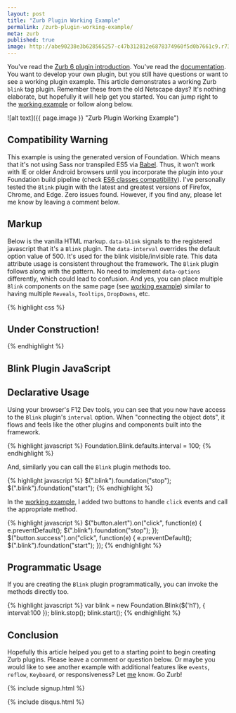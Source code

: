 ```yaml
---
layout: post
title: "Zurb Plugin Working Example"
permalink: /zurb-plugin-working-example/
meta: zurb
published: true
image: http://abe90238e3b628565257-c47b312812e6878374960f5d0b7661c9.r73.cf1.rackcdn.com/foundation-dude-blue.png
---
```

You've read the [Zurb 6 plugin introduction](/zurb-foundation-6-plugins/).  You've read the [documentation](http://foundation.zurb.com/sites/docs/).  You want to develop your own plugin, but you still have questions or want to see a working plugin example.  This article demonstrates a working Zurb `blink` tag plugin.  Remember these from the old Netscape days?  It's nothing elaborate, but hopefully it will help get you started.  You can jump right to the [working example](/zurb-6/plugin-blink.html) or follow along below.

![alt text]({{ page.image }} "Zurb Plugin Working Example")

## Compatibility Warning
This example is using the generated version of Foundation.  Which means that it's not using Sass nor transpiled ES5 via [Babel](https://babeljs.io/).  Thus, it won't work with IE or older Android browsers until you incorporate the plugin into your Foundation build pipeline (check [ES6 classes compatibility](http://caniuse.com/#feat=es6-class)).  I've personally tested the `Blink` plugin with the latest and greatest versions of Firefox, Chrome, and Edge.  Zero issues found.  However, if you find any, please let me know by leaving a comment below.

## Markup
Below is the vanilla HTML markup.  `data-blink` signals to the registered javascript that it's a `Blink` plugin.  The `data-interval` overrides the default option value of 500.  It's used for the blink visible/invisible rate.  This data attribute usage is consistent throughout the framework.  The `Blink` plugin follows along with the pattern.  No need to implement `data-options` differently, which could lead to confusion.  And yes, you can place multiple `Blink` components on the same page (see [working example](/zurb-6/plugin-blink.html)) similar to having multiple `Reveals`, `Tooltips`, `DropDowns`, etc.

{% highlight css %}
<div class="blink" data-blink data-interval="400">
    <h2>Under Construction!</h2>
</div>
{% endhighlight %}

## Blink Plugin JavaScript

<script src="https://gist.github.com/dragthor/3b47221fabbca0e04f1a4df8802e91a5.js"></script>

## Declarative Usage
Using your browser's F12 Dev tools, you can see that you now have access to the `Blink` plugin's `interval` option.  When "connecting the object dots", it flows and feels like the other plugins and components built into the framework.

{% highlight javascript %}
Foundation.Blink.defaults.interval = 100;
{% endhighlight %}

And, similarly you can call the `Blink` plugin methods too.

{% highlight javascript %}
$(".blink").foundation("stop");
$(".blink").foundation("start");
{% endhighlight %}

In the [working example](/zurb-6/plugin-blink.html), I added two buttons to handle `click` events and call the appropriate method.

{% highlight javascript %}
$("button.alert").on("click", function(e) {
    e.preventDefault();
    $(".blink").foundation("stop");
});
$("button.success").on("click", function(e) {
    e.preventDefault();
    $(".blink").foundation("start");
});
{% endhighlight %}

## Programmatic Usage
If you are creating the `Blink` plugin programmatically, you can invoke the methods directly too.

{% highlight javascript %}
var blink = new Foundation.Blink($('h1'), { interval:100 });
blink.stop();
blink.start();
{% endhighlight %}

## Conclusion
Hopefully this article helped you get to a starting point to begin creating Zurb plugins.  Please leave a comment or question below.  Or maybe you would like to see another example with additional features like `events`, `reflow`, `Keyboard`, or responsiveness?  Let [me](/about/) know.  Go Zurb!

{% include signup.html %}

{% include disqus.html %}

